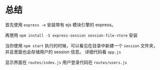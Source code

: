 # 总结

首先使用 `express -e` 安装带有 ejs 模块引擎的 express。

再使用 `npm install -S express-session session-file-store` 安装

当你使用 `npm start` 执行的时候，可以看见在目录中新建一个 `session` 文件夹，并且里面也会存储用户的 session 信息。
详细代码看 `app.js`

显示界面在 `routes/index.js`
用户登录代码在 `routes/users.js`